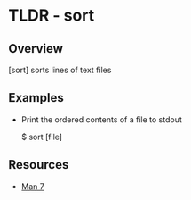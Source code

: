 TLDR - sort
==========

Overview
--------

[sort] sorts lines of text files

Examples
--------

- Print the ordered contents of a file to stdout

	$ sort [file]

Resources
---------

- [Man 7](http://man7.org/linux/man-pages/man1/sort.1.html)